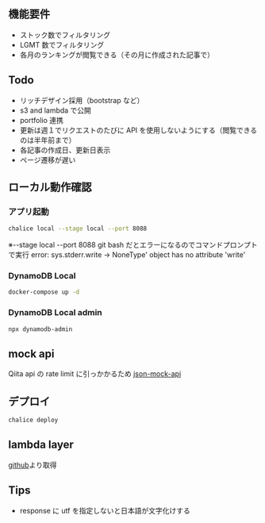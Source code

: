 ## 機能要件

- ストック数でフィルタリング
- LGMT 数でフィルタリング
- 各月のランキングが閲覧できる（その月に作成された記事で）

## Todo

- リッチデザイン採用（bootstrap など）
- s3 and lambda で公開
- portfolio 連携
- 更新は週１でリクエストのたびに API を使用しないようにする（閲覧できるのは半年前まで）
- 各記事の作成日、更新日表示
- ページ遷移が遅い

## ローカル動作確認

### アプリ起動

```bash
chalice local --stage local --port 8088
```

※--stage local --port 8088
git bash だとエラーになるのでコマンドプロンプトで実行
error: sys.stderr.write → NoneType' object has no attribute 'write'

### DynamoDB Local

```bash
docker-compose up -d
```

### DynamoDB Local admin

```bash
npx dynamodb-admin
```

## mock api

Qiita api の rate limit に引っかかるため
[json-mock-api](https://www.npmjs.com/package/json-mock-api#usage)

## デプロイ

```bash
chalice deploy
```

## lambda layer

[github](https://github.com/keithrozario/Klayers/tree/master/deployments/python3.9)より取得

## Tips

- response に utf を指定しないと日本語が文字化けする
